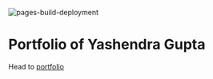 ![pages-build-deployment](https://github.com/yashendra-gupta/yashendra-gupta.github.io/actions/workflows/pages/pages-build-deployment/badge.svg?branch=gh-pages)

# Portfolio of Yashendra Gupta
Head to  [portfolio](https://yashendra-gupta.github.io/)
